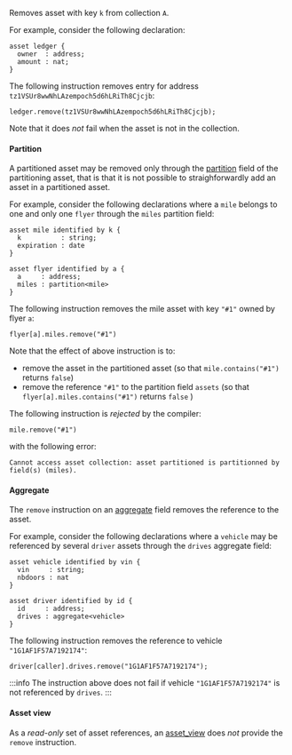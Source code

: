 Removes asset with key `k` from collection `A`.

For example, consider the following declaration:
```archetype
asset ledger {
  owner  : address;
  amount : nat;
}
```

The following instruction removes entry for address `tz1VSUr8wwNhLAzempoch5d6hLRiTh8Cjcjb`:
```archetype
ledger.remove(tz1VSUr8wwNhLAzempoch5d6hLRiTh8Cjcjb);
```

Note that it does *not* fail when the asset is not in the collection.

#### Partition

A partitioned asset may be removed only through the [partition](/docs/reference/types#partition<A>) field of the partitioning asset, that is that it is not possible to straighforwardly add an asset in a partitioned asset.

For example, consider the following declarations where a `mile` belongs to one and only one `flyer` through the `miles` partition field:
```archetype
asset mile identified by k {
  k          : string;
  expiration : date
}

asset flyer identified by a {
  a     : address;
  miles : partition<mile>
}
```

The following instruction removes the mile asset with key `"#1"` owned by flyer `a`:
```archetype
flyer[a].miles.remove("#1")
```
Note that the effect of above instruction is to:
* remove the asset in the partitioned asset (so that `mile.contains("#1")` returns `false`)
* remove the reference `"#1"` to the partition field `assets` (so that `flyer[a].miles.contains("#1")` returns `false` )

The following instruction is *rejected* by the compiler:
```archetype
mile.remove("#1")
```
with the following error:
```
Cannot access asset collection: asset partitioned is partitionned by field(s) (miles).
```

#### Aggregate

The `remove` instruction on an [aggregate](/docs/reference/types#aggregate<A>) field removes the reference to the asset.

For example, consider the following declarations where a `vehicle` may be referenced by several `driver` assets through the `drives` aggregate field:
```archetype
asset vehicle identified by vin {
  vin     : string;
  nbdoors : nat
}

asset driver identified by id {
  id     : address;
  drives : aggregate<vehicle>
}
```

The following instruction removes the reference to vehicle `"1G1AF1F57A7192174"`:
```archetype
driver[caller].drives.remove("1G1AF1F57A7192174");
```
:::info
The instruction above does not fail if vehicle `"1G1AF1F57A7192174"` is not referenced by `drives`.
:::

#### Asset view

As a *read-only* set of asset references, an [asset_view](/docs/reference/types#asset_view<A>) does *not* provide the `remove` instruction.

